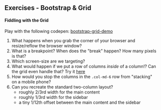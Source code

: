 ## Exercises - Bootstrap & Grid

#### Fiddling with the Grid
Play with the following codepen: [bootstrap-grid-demo](http://codepen.io/nathanallen/pen/XmOBdL?editors=110)

1. What happens when you grab the corner of your browser and resize/reflow the browser window?
2. What is a breakpoint? When does the "break" happen? How many pixels is that?
3. Which screen-size are we targeting?
4. What would happen if we put a row of columns _inside_ of a column!? Can the grid even handle that? Try it [here](http://codepen.io/nathanallen/pen/gaqVOj?editors=110)
5. How would you stop the columns in the `.col-md-6` row from "stacking" on a mobile phone?
6. Can you recreate the standard two-column layout?
    - roughly 2/3rd width for the main content
    - roughly 1/3rd width for the sidebar
    - a tiny 1/12th offset between the main content and the sidebar
